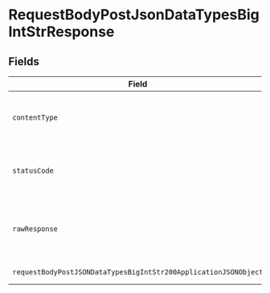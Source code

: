 # RequestBodyPostJsonDataTypesBigIntStrResponse


## Fields

| Field                                                                                                                                          | Type                                                                                                                                           | Required                                                                                                                                       | Description                                                                                                                                    |
| ---------------------------------------------------------------------------------------------------------------------------------------------- | ---------------------------------------------------------------------------------------------------------------------------------------------- | ---------------------------------------------------------------------------------------------------------------------------------------------- | ---------------------------------------------------------------------------------------------------------------------------------------------- |
| `contentType`                                                                                                                                  | *string*                                                                                                                                       | :heavy_check_mark:                                                                                                                             | HTTP response content type for this operation                                                                                                  |
| `statusCode`                                                                                                                                   | *int*                                                                                                                                          | :heavy_check_mark:                                                                                                                             | HTTP response status code for this operation                                                                                                   |
| `rawResponse`                                                                                                                                  | [\Psr\Http\Message\ResponseInterface](https://www.php-fig.org/psr/psr-7/#33-psrhttpmessageresponseinterface)                                   | :heavy_minus_sign:                                                                                                                             | Raw HTTP response; suitable for custom response parsing                                                                                        |
| `requestBodyPostJSONDataTypesBigIntStr200ApplicationJSONObject`                                                                                | [?RequestBodyPostJSONDataTypesBigIntStr200ApplicationJSON](../../models/operations/RequestBodyPostJSONDataTypesBigIntStr200ApplicationJSON.md) | :heavy_minus_sign:                                                                                                                             | OK                                                                                                                                             |